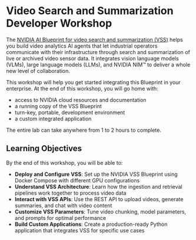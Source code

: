 # Video Search and Summarization Developer Workshop

The [NVIDIA AI Blueprint for video search and summarization (VSS)](https://build.nvidia.com/nvidia/video-search-and-summarization) helps you build video analytics AI agents that let industrial operators communicate with their infrastructure through search and summarization of live or archived video sensor data. It integrates vision language models (VLMs), large language models (LLMs), and NVIDIA NIM™ to deliver a whole new level of collaboration.

This workshop will help you get started integrating this Blueprint in your enterprise. At the end of this workshop, you will go home with:

 - access to NVIDIA cloud resources and documentation
 - a running copy of the VSS Blueprint
 - turn-key, portable, development environment
 - a custom integrated application

 The entire lab can take anywhere from 1 to 2 hours to complete.

## Learning Objectives

By the end of this workshop, you will be able to:

- **Deploy and Configure VSS**: Set up the NVIDIA VSS Blueprint using Docker Compose with different GPU configurations
- **Understand VSS Architecture**: Learn how the ingestion and retrieval pipelines work together to process video data
- **Interact with VSS APIs**: Use the REST API to upload videos, generate summaries, and chat with video content
- **Customize VSS Parameters**: Tune video chunking, model parameters, and prompts for optimal performance
- **Build Custom Applications**: Create a production-ready Python application that integrates VSS for specific use cases

